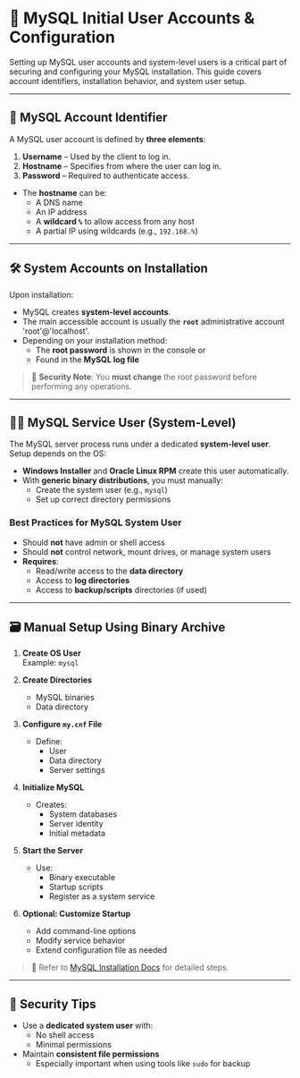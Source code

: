 # 👤 MySQL Initial User Accounts & Configuration

Setting up MySQL user accounts and system-level users is a critical part of securing and configuring your MySQL installation. This guide covers account identifiers, installation behavior, and system user setup.

---

## 📛 MySQL Account Identifier

A MySQL user account is defined by **three elements**:

1. **Username** – Used by the client to log in.
2. **Hostname** – Specifies from where the user can log in.
3. **Password** – Required to authenticate access.

- The **hostname** can be:
  - A DNS name
  - An IP address
  - A **wildcard `%`** to allow access from any host
  - A partial IP using wildcards (e.g., `192.168.%`)

---

## 🛠️ System Accounts on Installation

Upon installation:

- MySQL creates **system-level accounts**.
- The main accessible account is usually the **`root`** administrative account 'root'@'localhost'.
- Depending on your installation method:
  - The **root password** is shown in the console or
  - Found in the **MySQL log file**

> 🔐 **Security Note**: You **must change** the root password before performing any operations.

---

## 🧑‍💻 MySQL Service User (System-Level)

The MySQL server process runs under a dedicated **system-level user**. Setup depends on the OS:

- **Windows Installer** and **Oracle Linux RPM** create this user automatically.
- With **generic binary distributions**, you must manually:
  - Create the system user (e.g., `mysql`)
  - Set up correct directory permissions

### Best Practices for MySQL System User

- Should **not** have admin or shell access
- Should **not** control network, mount drives, or manage system users
- **Requires**:
  - Read/write access to the **data directory**
  - Access to **log directories**
  - Access to **backup/scripts** directories (if used)

---

## 🗃️ Manual Setup Using Binary Archive

1. **Create OS User**  
   Example: `mysql`

2. **Create Directories**
   - MySQL binaries
   - Data directory

3. **Configure `my.cnf` File**
   - Define:
     - User
     - Data directory
     - Server settings

4. **Initialize MySQL**
   - Creates:
     - System databases
     - Server identity
     - Initial metadata

5. **Start the Server**
   - Use:
     - Binary executable
     - Startup scripts
     - Register as a system service

6. **Optional: Customize Startup**
   - Add command-line options
   - Modify service behavior
   - Extend configuration file as needed

> 🔗 Refer to [MySQL Installation Docs](https://dev.mysql.com/doc/) for detailed steps.

---

## 🔐 Security Tips

- Use a **dedicated system user** with:
  - No shell access
  - Minimal permissions
- Maintain **consistent file permissions**
  - Especially important when using tools like `sudo` for backup
